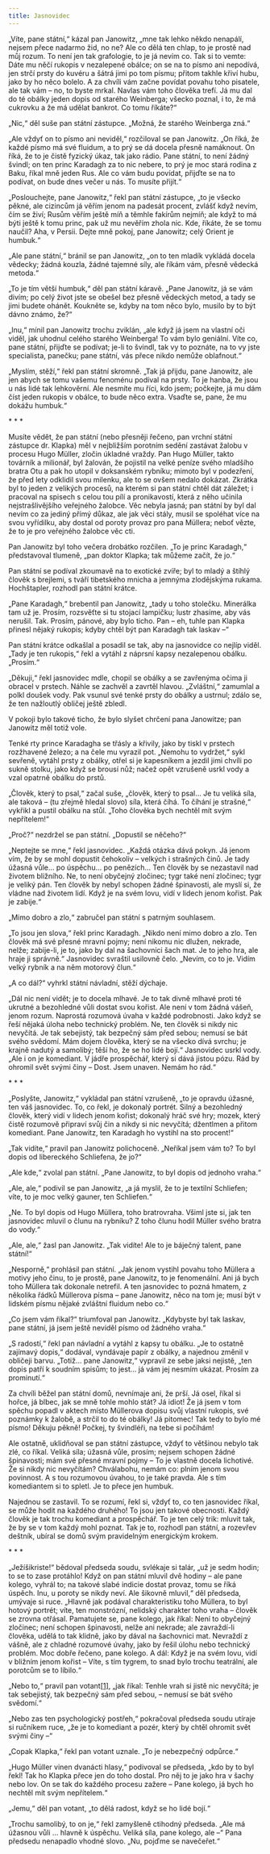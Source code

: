```yaml
---
title: Jasnovidec
---
```


„Víte, pane státní,“ kázal pan Janowitz, „mne tak lehko někdo nenapálí, nejsem přece nadarmo žid, no ne? Ale co dělá ten chlap, to je prostě nad můj rozum. To není jen tak grafologie, to je já nevím co. Tak si to vemte: Dáte mu něčí rukopis v nezalepené obálce; on se na to písmo ani nepodívá, jen strčí prsty do kuvéru a šátrá jimi po tom písmu; přitom takhle křiví hubu, jako by ho něco bolelo. A za chvíli vám začne povídat povahu toho pisatele, ale tak vám – no, to byste mrkal. Navlas vám toho člověka trefí. Já mu dal do té obálky jeden dopis od starého Weinberga; všecko poznal, i to, že má cukrovku a že má udělat bankrot. Co tomu říkáte?“

„Nic,“ děl suše pan státní zástupce. „Možná, že starého Weinberga zná.“

„Ale vždyť on to písmo ani neviděl,“ rozčiloval se pan Janowitz. „On říká, že každé písmo má své fluidum, a to prý se dá docela přesně namáknout. On říká, že to je čistě fyzický úkaz, tak jako rádio. Pane státní, to není žádný švindl; on ten princ Karadagh za to nic nebere, to prý je moc stará rodina z Baku, říkal mně jeden Rus. Ale co vám budu povídat, přijďte se na to podívat, on bude dnes večer u nás. To musíte přijít.“

„Poslouchejte, pane Janowitz,“ řekl pan státní zástupce, „to je všecko pěkné, ale cizincům já věřím jenom na padesát procent, zvlášť když nevím, čím se živí; Rusům věřím ještě míň a těmhle fakírům nejmíň; ale když to má býti ještě k tomu princ, pak už mu nevěřím zhola nic. Kde, říkáte, že se tomu naučil? Aha, v Persii. Dejte mně pokoj, pane Janowitz; celý Orient je humbuk.“

„Ale pane státní,“ bránil se pan Janowitz, „on to ten mladík vykládá docela vědecky; žádná kouzla, žádné tajemné síly, ale říkám vám, přesně vědecká metoda.“

„To je tím větší humbuk,“ děl pan státní káravě. „Pane Janowitz, já se vám divím; po celý život jste se obešel bez přesně vědeckých metod, a tady se jimi budete ohánět. Koukněte se, kdyby na tom něco bylo, musilo by to být dávno známo, že?“

„Inu,“ mínil pan Janowitz trochu zviklán, „ale když já jsem na vlastní oči viděl, jak uhodnul celého starého Weinberga! To vám bylo geniální. Víte co, pane státní, přijďte se podívat; je-li to švindl, tak vy to poznáte, na to vy jste specialista, panečku; pane státní, vás přece nikdo nemůže oblafnout.“

„Myslím, stěží,“ řekl pan státní skromně. „Tak já přijdu, pane Janowitz, ale jen abych se tomu vašemu fenoménu podíval na prsty. To je hanba, že jsou u nás lidé tak lehkověrní. Ale nesmíte mu říci, kdo jsem; počkejte, já mu dám číst jeden rukopis v obálce, to bude něco extra. Vsaďte se, pane, že mu dokážu humbuk.“

\* \* \*

Musíte vědět, že pan státní (nebo přesněji řečeno, pan vrchní státní zástupce dr. Klapka) měl v nejbližším porotním sedění zastávat žalobu v procesu Hugo Müller, zločin úkladné vraždy. Pan Hugo Müller, takto továrník a milionář, byl žalován, že pojistil na velké peníze svého mladšího bratra Otu a pak ho utopil v doksanském rybníku; mimoto byl v podezření, že před lety odklidil svou milenku, ale to se ovšem nedalo dokázat. Zkrátka byl to jeden z velikých procesů, na kterém si pan státní chtěl dát záležet; i pracoval na spisech s celou tou pílí a pronikavostí, která z něho učinila nejstrašlivějšího veřejného žalobce. Věc nebyla jasná; pan státní by byl dal nevím co za jediný přímý důkaz, ale jak věci stály, musil se spoléhat více na svou vyřídilku, aby dostal od poroty provaz pro pana Müllera; neboť vězte, že to je pro veřejného žalobce věc cti.

Pan Janowitz byl toho večera drobátko rozčilen. „To je princ Karadagh,“ představoval tlumeně, „pan doktor Klapka; tak můžeme začít, že jo.“

Pan státní se podíval zkoumavě na to exotické zvíře; byl to mladý a štíhlý člověk s brejlemi, s tváří tibetského mnicha a jemnýma zlodějskýma rukama. Hochštapler, rozhodl pan státní krátce.

„Pane Karadagh,“ brebentil pan Janowitz, „tady u toho stolečku. Minerálka tam už je. Prosím, rozsvěťte si tu stojací lampičku; lustr zhasíme, aby vás nerušil. Tak. Prosím, pánové, aby bylo ticho. Pan – eh, tuhle pan Klapka přinesl nějaký rukopis; kdyby chtěl být pan Karadagh tak laskav –“

Pan státní krátce odkašlal a posadil se tak, aby na jasnovidce co nejlíp viděl. „Tady je ten rukopis,“ řekl a vytáhl z náprsní kapsy nezalepenou obálku. „Prosím.“

„Děkuji,“ řekl jasnovidec mdle, chopil se obálky a se zavřenýma očima ji obracel v prstech. Náhle se zachvěl a zavrtěl hlavou. „Zvláštní,“ zamumlal a polkl doušek vody. Pak vsunul své tenké prsty do obálky a ustrnul; zdálo se, že ten nažloutlý obličej ještě zbledl.

V pokoji bylo takové ticho, že bylo slyšet chrčení pana Janowitze; pan Janowitz měl totiž vole.

Tenké rty prince Karadagha se třásly a křivily, jako by tiskl v prstech rozžhavené železo; a na čele mu vyrazil pot. „Nemohu to vydržet,“ sykl sevřeně, vytáhl prsty z obálky, otřel si je kapesníkem a jezdil jimi chvíli po sukně stolku, jako když se brousí nůž; načež opět vzrušeně usrkl vody a vzal opatrně obálku do prstů.

„Člověk, který to psal,“ začal suše, „člověk, který to psal… Je tu veliká síla, ale taková – (tu zřejmě hledal slovo) síla, která číhá. To číhání je strašné,“ vykřikl a pustil obálku na stůl. „Toho člověka bych nechtěl mít svým nepřítelem!“

„Proč?“ nezdržel se pan státní. „Dopustil se něčeho?“

„Neptejte se mne,“ řekl jasnovidec. „Každá otázka dává pokyn. Já jenom vím, že by se mohl dopustit čehokoliv – velkých i strašných činů. Je tady úžasná vůle… po úspěchu… po penězích… Ten člověk by se nezastavil nad životem bližního. Ne, to není obyčejný zločinec; tygr také není zločinec; tygr je veliký pán. Ten člověk by nebyl schopen žádné špinavosti, ale myslí si, že vládne nad životem lidí. Když je na svém lovu, vidí v lidech jenom kořist. Pak je zabije.“

„Mimo dobro a zlo,“ zabručel pan státní s patrným souhlasem.

„To jsou jen slova,“ řekl princ Karadagh. „Nikdo není mimo dobro a zlo. Ten člověk má své přesné mravní pojmy; není nikomu nic dlužen, nekrade, nelže; zabije-li, je to, jako by dal na šachovnici šach mat. Je to jeho hra, ale hraje ji správně.“ Jasnovidec svraštil usilovně čelo. „Nevím, co to je. Vidím velký rybník a na něm motorový člun.“

„A co dál?“ vyhrkl státní návladní, stěží dýchaje.

„Dál nic není vidět; je to docela mlhavé. Je to tak divně mlhavé proti té ukrutné a bezohledné vůli dostat svou kořist. Ale není v tom žádná vášeň, jenom rozum. Naprostá rozumová úvaha v každé podrobnosti. Jako když se řeší nějaká úloha nebo technický problém. Ne, ten člověk si nikdy nic nevyčítá. Je tak sebejistý, tak bezpečný sám před sebou; nemusí se bát svého svědomí. Mám dojem člověka, který se na všecko dívá svrchu; je krajně nadutý a samolibý; těší ho, že se ho lidé bojí.“ Jasnovidec usrkl vody. „Ale i on je komediant. V jádře prospěchář, který si dává jistou pózu. Rád by ohromil svět svými činy – Dost. Jsem unaven. Nemám ho rád.“

\* \* \*

„Poslyšte, Janowitz,“ vykládal pan státní vzrušeně, „to je opravdu úžasné, ten váš jasnovidec. To, co řekl, je dokonalý portrét. Silný a bezohledný člověk, který vidí v lidech jenom kořist; dokonalý hráč své hry; mozek, který čistě rozumově připraví svůj čin a nikdy si nic nevyčítá; džentlmen a přitom komediant. Pane Janowitz, ten Karadagh ho vystihl na sto procent!“

„Tak vidíte,“ pravil pan Janowitz polichoceně. „Neříkal jsem vám to? To byl dopis od libereckého Schliefena, že jo?“

„Ale kde,“ zvolal pan státní. „Pane Janowitz, to byl dopis od jednoho vraha.“

„Ale, ale,“ podivil se pan Janowitz, „a já myslil, že to je textilní Schliefen; víte, to je moc velký gauner, ten Schliefen.“

„Ne. To byl dopis od Hugo Müllera, toho bratrovraha. Všiml jste si, jak ten jasnovidec mluvil o člunu na rybníku? Z toho člunu hodil Müller svého bratra do vody.“

„Ale, ale,“ žasl pan Janowitz. „Tak vidíte! Ale to je báječný talent, pane státní!“

„Nesporně,“ prohlásil pan státní. „Jak jenom vystihl povahu toho Müllera a motivy jeho činu, to je prostě, pane Janowitz, to je fenomenální. Ani já bych toho Müllera tak dokonale netrefil. A ten jasnovidec to pozná hmatem, z několika řádků Müllerova písma – pane Janowitz, něco na tom je; musí být v lidském písmu nějaké zvláštní fluidum nebo co.“

„Co jsem vám říkal?“ triumfoval pan Janowitz. „Kdybyste byl tak laskav, pane státní, já jsem ještě neviděl písmo od žádného vraha.“

„S radostí,“ řekl pan návladní a vytáhl z kapsy tu obálku. „Je to ostatně zajímavý dopis,“ dodával, vyndávaje papír z obálky, a najednou změnil v obličeji barvu. „Totiž… pane Janowitz,“ vypravil ze sebe jaksi nejistě, „ten dopis patří k soudním spisům; to jest… já vám jej nesmím ukázat. Prosím za prominutí.“

Za chvíli běžel pan státní domů, nevnímaje ani, že prší. Já osel, říkal si hořce, já blbec, jak se mně tohle mohlo stát? Já idiot! Že já jsem v tom spěchu popadl v aktech místo Müllerova dopisu svůj vlastní rukopis, své poznámky k žalobě, a strčil to do té obálky! Já pitomec! Tak tedy to bylo mé písmo! Děkuju pěkně! Počkej, ty švindléři, na tebe si počíhám!

Ale ostatně, uklidňoval se pan státní zástupce, vždyť to většinou nebylo tak zlé, co říkal. Veliká síla; úžasná vůle, prosím; nejsem schopen žádné špinavosti; mám své přesné mravní pojmy – To je vlastně docela lichotivé. Že si nikdy nic nevyčítám? Chválabohu, nemám co: plním jenom svou povinnost. A s tou rozumovou úvahou, to je také pravda. Ale s tím komediantem si to spletl. Je to přece jen humbuk.

Najednou se zastavil. To se rozumí, řekl si, vždyť to, co ten jasnovidec říkal, se může hodit na každého druhého! To jsou jen takové obecnosti. Každý člověk je tak trochu komediant a prospěchář. To je ten celý trik: mluvit tak, že by se v tom každý mohl poznat. Tak je to, rozhodl pan státní, a rozevřev deštník, ubíral se domů svým pravidelným energickým krokem.

\* \* \*

„Ježíšikriste!“ bědoval předseda soudu, svlékaje si talár, „už je sedm hodin; to se to zase protáhlo! Když on pan státní mluvil dvě hodiny – ale pane kolego, vyhrál to; na takové slabé indicie dostat provaz, tomu se říká úspěch. Inu, u poroty se nikdy neví. Ale šikovně mluvil,“ děl předseda, umývaje si ruce. „Hlavně jak podával charakteristiku toho Müllera, to byl hotový portrét; víte, ten monstrózní, nelidský charakter toho vraha – člověk se zrovna otřásal. Pamatujete se, pane kolego, jak říkal: Není to obyčejný zločinec; není schopen špinavosti, nelže ani nekrade; ale zavraždí-li člověka, udělá to tak klidně, jako by dával na šachovnici mat. Nevraždí z vášně, ale z chladné rozumové úvahy, jako by řešil úlohu nebo technický problém. Moc dobře řečeno, pane kolego. A dál: Když je na svém lovu, vidí v bližním jenom kořist – Víte, s tím tygrem, to snad bylo trochu teatrální, ale porotcům se to líbilo.“

„Nebo to,“ pravil pan votant[\[1\]](../Text/povidky_z_jedne_kapsy_033.html#_ftn1), „jak říkal: Tenhle vrah si jistě nic nevyčítá; je tak sebejistý, tak bezpečný sám před sebou, – nemusí se bát svého svědomí.“

„Nebo zas ten psychologický postřeh,“ pokračoval předseda soudu utíraje si ručníkem ruce, „že je to komediant a pozér, který by chtěl ohromit svět svými činy –“

„Copak Klapka,“ řekl pan votant uznale. „To je nebezpečný odpůrce.“

„Hugo Müller vinen dvanácti hlasy,“ podivoval se předseda, „kdo by to byl řekl! Tak ho Klapka přece jen do toho dostal. Pro něj to je jako hra v šachy nebo lov. On se tak do každého procesu zažere – Pane kolego, já bych ho nechtěl mít svým nepřítelem.“

„Jemu,“ děl pan votant, „to dělá radost, když se ho lidé bojí.“

„Trochu samolibý, to on je,“ řekl zamyšleně ctihodný předseda. „Ale má úžasnou vůli … hlavně k úspěchu. Veliká síla, pane kolego, ale –“ Pana předsedu nenapadlo vhodné slovo. „Nu, pojďme se navečeřet.“

